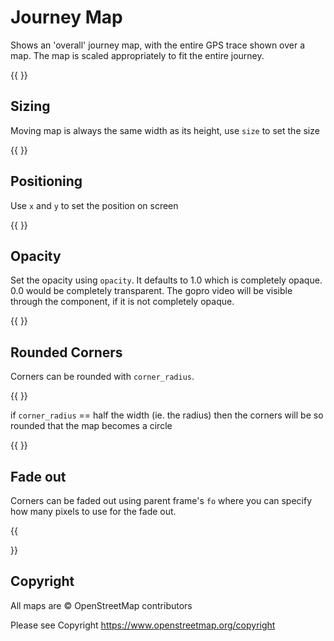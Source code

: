 <!-- Dimension(256,256) -->

# Journey Map

Shows an 'overall' journey map, with the entire GPS trace shown over a map. The map is scaled appropriately to fit the
entire journey.

{{ <component type="journey_map" size="256" /> }}


## Sizing

Moving map is always the same width as its height, use `size` to set the size

{{ <component type="journey_map" size="64" /> }}

## Positioning

Use `x` and `y` to set the position on screen

{{ <component type="journey_map" x="64" y="64" size="64" /> }}

## Opacity

Set the opacity using `opacity`. It defaults to 1.0 which is completely opaque. 0.0 would be completely transparent.
The gopro video will be visible through the component, if it is not completely opaque.

{{ <component type="journey_map" opacity="0.6" /> }}

## Rounded Corners

Corners can be rounded with `corner_radius`.

{{ <component type="journey_map" size="256" corner_radius="40" /> }}

if `corner_radius` == half the width (ie. the radius) then the corners will be so rounded that the map becomes a circle

{{ <component type="journey_map" size="256" corner_radius="128"/> }}

## Fade out

Corners can be faded out using parent frame's `fo` where you can specify how many pixels to use for the fade out.

{{
<frame width="200" height="200" bg="255,255,255">
    <frame width="200" height="200" cr="50" fo="40">
      <component type="journey_map" size="200"/>
    </frame>
</frame>

}}

## Copyright

All maps are © OpenStreetMap contributors

Please see Copyright https://www.openstreetmap.org/copyright



